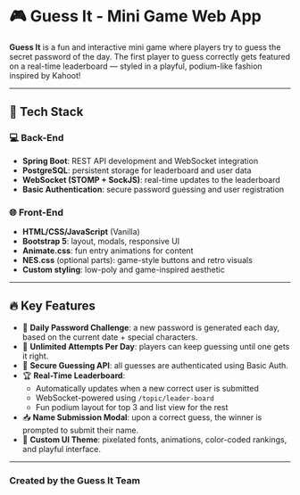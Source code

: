 ﻿# 🎮 Guess It - Mini Game Web App

**Guess It** is a fun and interactive mini game where players try to guess the secret password of the day. The first player to guess correctly gets featured on a real-time leaderboard — styled in a playful, podium-like fashion inspired by Kahoot!

---

## 🔧 Tech Stack

### 💻 Back-End
- **Spring Boot**: REST API development and WebSocket integration
- **PostgreSQL**: persistent storage for leaderboard and user data
- **WebSocket (STOMP + SockJS)**: real-time updates to the leaderboard
- **Basic Authentication**: secure password guessing and user registration

### 🌐 Front-End
- **HTML/CSS/JavaScript** (Vanilla)
- **Bootstrap 5**: layout, modals, responsive UI
- **Animate.css**: fun entry animations for content
- **NES.css** (optional parts): game-style buttons and retro visuals
- **Custom styling**: low-poly and game-inspired aesthetic

---

## 🔥 Key Features

- 🎯 **Daily Password Challenge**: a new password is generated each day, based on the current date + special characters.
- 🔁 **Unlimited Attempts Per Day**: players can keep guessing until one gets it right.
- 🔐 **Secure Guessing API**: all guesses are authenticated using Basic Auth.
- 🏆 **Real-Time Leaderboard**:
  - Automatically updates when a new correct user is submitted
  - WebSocket-powered using `/topic/leader-board`
  - Fun podium layout for top 3 and list view for the rest
- 📥 **Name Submission Modal**: upon a correct guess, the winner is prompted to submit their name.
- 🎨 **Custom UI Theme**: pixelated fonts, animations, color-coded rankings, and playful interface.

---

### Created by the Guess It Team 
